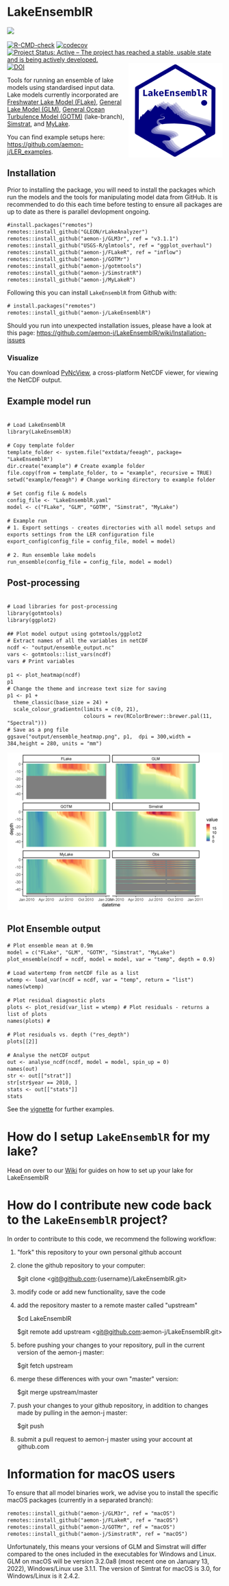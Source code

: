 LakeEnsemblR
=====
[![](http://github-actions.40ants.com/aemon-j/LakeEnsemblR/matrix.svg)](https://github.com/aemon-j/LakeEnsemblR)

[![R-CMD-check](https://github.com/aemon-j/LakeEnsemblR/workflows/R-CMD-check/badge.svg)](https://github.com/aemon-j/LakeEnsemblR/actions) [![codecov](https://codecov.io/github/aemon-j/LakeEnsemblR/branch/master/graphs/badge.svg)](https://codecov.io/github/aemon-j/LakeEnsemblR/) [![Project Status: Active – The project has reached a stable, usable state and is being actively developed.](https://www.repostatus.org/badges/latest/active.svg)](https://www.repostatus.org/#active)
<a href="url"><img src="images/logo.png" align="right" height="220" width="220" ></a>[![DOI](https://zenodo.org/badge/217581132.svg)](https://zenodo.org/badge/latestdoi/217581132)

Tools for running an ensemble of lake models using standardised input data. Lake models currently incorporated are [Freshwater Lake Model (FLake)](http://www.flake.igb-berlin.de/), [General Lake Model (GLM)](http://aed.see.uwa.edu.au/research/models/GLM/), [General Ocean Turbulence Model (GOTM)](https://gotm.net/) (lake-branch), [Simstrat](https://www.eawag.ch/en/department/surf/projects/simstrat/), and [MyLake](https://github.com/biogeochemistry/MyLake_public).

You can find example setups here: https://github.com/aemon-j/LER_examples.

## Installation
Prior to installing the package, you will need to install the packages which run the models and the tools for manipulating model data from GitHub. It is recommended to do this each time before testing to ensure all packages are up to date as there is parallel devlopment ongoing.

```{r gh-installation, eval = FALSE}
#install.packages("remotes")
remotes::install_github("GLEON/rLakeAnalyzer")
remotes::install_github("aemon-j/GLM3r", ref = "v3.1.1")
remotes::install_github("USGS-R/glmtools", ref = "ggplot_overhaul")
remotes::install_github("aemon-j/FLakeR", ref = "inflow")
remotes::install_github("aemon-j/GOTMr")
remotes::install_github("aemon-j/gotmtools")
remotes::install_github("aemon-j/SimstratR")
remotes::install_github("aemon-j/MyLakeR")
```

Following this you can install `LakeEnsemblR` from Github with:

```{r gh-installation, eval = FALSE}
# install.packages("remotes")
remotes::install_github("aemon-j/LakeEnsemblR")
```

Should you run into unexpected installation issues, please have a look at this page: https://github.com/aemon-j/LakeEnsemblR/wiki/Installation-issues

### Visualize

You can download [PyNcView](http://sourceforge.net/projects/pyncview/), a cross-platform NetCDF viewer, for viewing the NetCDF output.

## Example model run
```{r gh-installation, eval = FALSE}

# Load LakeEnsemblR
library(LakeEnsemblR)

# Copy template folder
template_folder <- system.file("extdata/feeagh", package= "LakeEnsemblR")
dir.create("example") # Create example folder
file.copy(from = template_folder, to = "example", recursive = TRUE)
setwd("example/feeagh") # Change working directory to example folder

# Set config file & models
config_file <- "LakeEnsemblR.yaml"
model <- c("FLake", "GLM", "GOTM", "Simstrat", "MyLake")

# Example run
# 1. Export settings - creates directories with all model setups and exports settings from the LER configuration file
export_config(config_file = config_file, model = model)

# 2. Run ensemble lake models
run_ensemble(config_file = config_file, model = model)

```

## Post-processing
```{r gh-installation, eval = FALSE}

# Load libraries for post-processing
library(gotmtools)
library(ggplot2)

## Plot model output using gotmtools/ggplot2
# Extract names of all the variables in netCDF
ncdf <- "output/ensemble_output.nc"
vars <- gotmtools::list_vars(ncdf)
vars # Print variables

p1 <- plot_heatmap(ncdf)
p1
# Change the theme and increase text size for saving
p1 <- p1 +
  theme_classic(base_size = 24) + 
  scale_colour_gradientn(limits = c(0, 21),
                         colours = rev(RColorBrewer::brewer.pal(11, "Spectral")))
# Save as a png file
ggsave("output/ensemble_heatmap.png", p1,  dpi = 300,width = 384,height = 280, units = "mm")

```
![](images/ensemble_heatmap.png)<!-- -->

## Plot Ensemble output
```{r gh-installation, eval = FALSE}
# Plot ensemble mean at 0.9m
model = c("FLake", "GLM", "GOTM", "Simstrat", "MyLake")
plot_ensemble(ncdf = ncdf, model = model, var = "temp", depth = 0.9)

# Load watertemp from netCDF file as a list
wtemp <- load_var(ncdf = ncdf, var = "temp", return = "list")
names(wtemp)

# Plot residual diagnostic plots
plots <- plot_resid(var_list = wtemp) # Plot residuals - returns a list of plots
names(plots) #

# Plot residuals vs. depth ("res_depth")
plots[[2]]

# Analyse the netCDF output
out <- analyse_ncdf(ncdf, model = model, spin_up = 0)
names(out)
str <- out[["strat"]]
str[str$year == 2010, ]
stats <- out[["stats"]]
stats
```
See the [vignette](https://github.com/aemon-j/LakeEnsemblR/blob/master/vignettes/LakeEnsemblR_vignette.pdf) for further examples.


How do I setup `LakeEnsemblR` for my lake?
=========================================================
Head on over to our [Wiki](https://github.com/aemon-j/LakeEnsemblR/wiki) for guides on how to set up your lake for LakeEnsemblR

How do I contribute new code back to the `LakeEnsemblR` project?
==========================================================

In order to contribute to this code, we recommend the following workflow:

1.  "fork" this repository to your own personal github account

2.  clone the github repository to your computer:

    $git clone <git@github.com:{username}/LakeEnsemblR.git>

3.  modify code or add new functionality, save the code

4.  add the repository master to a remote master called "upstream"

    $cd LakeEnsemblR

    $git remote add upstream <git@github.com:aemon-j/LakeEnsemblR.git>

5.  before pushing your changes to your repository, pull in the current version of the aemon-j master:

    $git fetch upstream

6.  merge these differences with your own "master" version:

    $git merge upstream/master

7.  push your changes to your github repository, in addition to changes made by pulling in the aemon-j master:

    $git push

8.  submit a pull request to aemon-j master using your account at github.com


Information for macOS users
=========================================================
To ensure that all model binaries work, we advise you to install the specific macOS packages (currently in a separated branch):
```
remotes::install_github("aemon-j/GLM3r", ref = "macOS")
remotes::install_github("aemon-j/FLakeR", ref = "macOS")
remotes::install_github("aemon-J/GOTMr", ref = "macOS")
remotes::install_github("aemon-j/SimstratR", ref = "macOS")
```
Unfortunately, this means your versions of GLM and Simstrat will differ compared to the ones included in the executables for Windows and Linux. GLM on macOS will be version 3.2.0a8 (most recent one on January 13, 2022), Windows/Linux use 3.1.1. The version of Simtrat for macOS is 3.0, for Windows/Linux is it 2.4.2.
